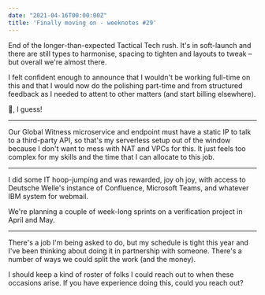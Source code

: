 ```yaml
---
date: "2021-04-16T00:00:00Z"
title: 'Finally moving on - weeknotes #29'
---
```


End of the longer-than-expected Tactical Tech rush. It's in soft-launch and there are still types to harmonise, spacing to tighten and layouts to tweak – but overall we're almost there.

I felt confident enough to announce that I wouldn't be working full-time on this and that I would now do the polishing part-time and from structured feedback as I needed to attent to other matters (and start billing elsewhere).

🎉, I guess!

---

Our Global Witness microservice and endpoint must have a static IP to talk to a third-party API, so that's my serverless setup out of the window because I don't want to mess with NAT and VPCs for this. It just feels too complex for my skills and the time that I can allocate to this job.

---

I did some IT hoop-jumping and was rewarded, joy oh joy, with access to Deutsche Welle's instance of Confluence, Microsoft Teams, and whatever IBM system for webmail.

We're planning a couple of week-long sprints on a verification project in April and May.

---

There's a job I'm being asked to do, but my schedule is tight this year and I've been thinking about doing it in partnership with someone. There's a number of ways we could split the work (and the money).

I should keep a kind of roster of folks I could reach out to when these occasions arise. If you have experience doing this, could you reach out?
